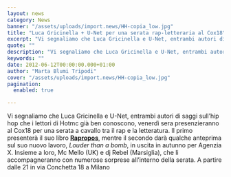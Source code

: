 ```yaml
---
layout: news
category: News
banner: "/assets/uploads/import.news/HH-copia_low.jpg"
title: "Luca Gricinella + U-Net per una serata rap-letteraria al Cox18"
excerpt: "Vi segnaliamo che Luca Gricinella e U-Net, entrambi autori di saggi sull’hip hop che i lettori di Hotmc già ben conoscono, venerdì sera presenzieranno al Cox18 per una serata a cavallo tra il rap e la letteratura. Il primo presenterà il suo libro Rapropos, mentre il secondo darà qualche anteprima sul suo nuovo lavoro, Louder [&hellip"
quote: ""
description: "Vi segnaliamo che Luca Gricinella e U-Net, entrambi autori di saggi sull’hip hop che i lettori di Hotmc già ben conoscono, venerdì sera presenzieranno al Cox18 per una serata a cavallo tra il rap e la letteratura. Il primo presenterà il suo libro Rapropos, mentre il secondo darà qualche anteprima sul suo nuovo lavoro, Louder [&hellip"
keywords: ""
date: 2012-06-12T00:00:00.000+01:00
author: "Marta Blumi Tripodi"
cover: "/assets/uploads/import.news/HH-copia_low.jpg"
pagination:
  enabled: true

---
```


Vi segnaliamo che Luca Gricinella e U-Net, entrambi autori di saggi sull’hip hop che i lettori di Hotmc già ben conoscono, venerdì sera presenzieranno al Cox18 per una serata a cavallo tra il rap e la letteratura. Il primo presenterà il suo libro **[Rapropos](https://hotmc.com/rapropos-intervista-a-luca-gricinella/ "http://hotmc.com/rapropos-intervista-a-luca-gricinella/")**, mentre il secondo darà qualche anteprima sul suo nuovo lavoro, _Louder than a bomb_, in uscita in autunno per Agenzia X. Insieme a loro, Mc Mello (UK) e dj Rebel (Marsiglia), che li accompagneranno con numerose sorprese all’interno della serata. A partire dalle 21 in via Conchetta 18 a Milano